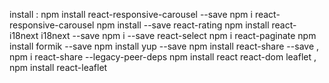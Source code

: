 install :
npm install react-responsive-carousel --save
npm i react-responsive-carousel
npm install --save react-rating
npm install react-i18next i18next --save
npm i --save react-select
npm i react-paginate
npm install formik --save
npm install yup --save
npm install react-share --save , npm i react-share --legacy-peer-deps
npm install react react-dom leaflet , npm install react-leaflet
